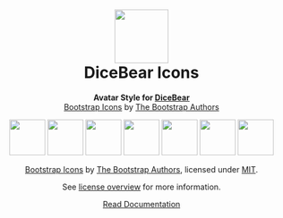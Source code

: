 <h1 align="center"><img src="https://www.dicebear.com/logo-readme.svg" width="96" /> <br />DiceBear Icons</h1>
<p align="center">
  <strong>Avatar Style for <a href="https://www.dicebear.com/">DiceBear</a></strong><br />
  <a href="https://github.com/twbs/icons">Bootstrap Icons</a> by <a href="https://getbootstrap.com/">The Bootstrap Authors</a>
</p>

<p align="center">
  <img src="https://api.dicebear.com/5.x/icons/svg?seed=Mimi" width="64" />
  <img src="https://api.dicebear.com/5.x/icons/svg?seed=Sasha" width="64" />
  <img src="https://api.dicebear.com/5.x/icons/svg?seed=Lilly" width="64" />
  <img src="https://api.dicebear.com/5.x/icons/svg?seed=Tigger" width="64" />
  <img src="https://api.dicebear.com/5.x/icons/svg?seed=Bella" width="64" />
  <img src="https://api.dicebear.com/5.x/icons/svg?seed=Zoe" width="64" />
  <img src="https://api.dicebear.com/5.x/icons/svg?seed=Kitty" width="64" />
</p>

<p align="center">
  <a href="https://github.com/twbs/icons">Bootstrap Icons</a> by
  <a href="https://getbootstrap.com/">The Bootstrap Authors</a>, licensed under
  <a href="https://github.com/twbs/icons/blob/main/LICENSE">MIT</a>.
</p>
<p align="center">
  See <a href="https://www.dicebear.com/licenses">license overview</a> for more information.
</p>

<p align="center">
  <a href="https://www.dicebear.com/styles/icons">
    Read Documentation
  </a>
</p>
